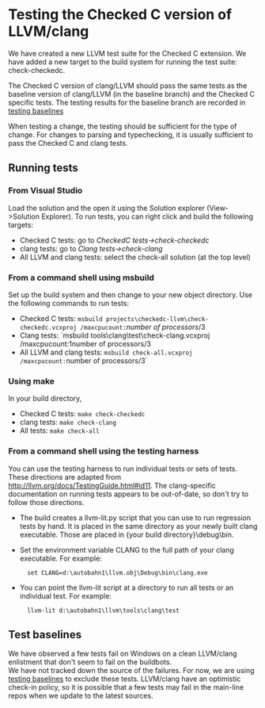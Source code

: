 # Testing the Checked C version of LLVM/clang

We have created a new LLVM test suite for the Checked C extension.  We have added a new
target to the build system for running the test suite: check-checkedc. 

The Checked C version of clang/LLVM should pass the same tests as the baseline version
of clang/LLVM (in the baseline branch) and the Checked C specific tests.   The testing
results for the baseline branch are recorded in [testing baselines](Test-Baselines.md)

When testing a change, the testing should be sufficient for the type of change.  For changes
to parsing and typechecking, it is usually sufficient to pass the Checked C and clang tests.

## Running tests

### From Visual Studio
Load the solution and the open it using the Solution explorer (View->Solution Explorer).  To run tests, you can right click and build the following targets:

- Checked C tests: go to _CheckedC tests->check-checkedc_
- clang tests: go to _Clang tests->check-clang_
- All LLVM and clang tests: select the check-all solution (at the top level)

### From a command shell using msbuild
Set up the build system and then change to your new object directory.  Use the following commands to run tests:

- Checked C tests: `msbuild projects\checkedc-llvm\check-checkedc.vcxproj /maxcpucount:`_number of processors_/3
- Clang tests: `msbuild tools\clang\test\check-clang.vcxproj /maxcpucount:1number of processors/3
- All LLVM and clang tests: `msbuild check-all.vcxproj /maxcpucount:`number of processors/3`

### Using make
In your build directory,

- Checked C tests: `make check-checkedc`
- clang tests: `make check-clang`
- All tests: `make check-all`

### From a command shell using the testing harness
You can use the testing harness to run individual tests or sets of tests.
These directions are adapted from http://llvm.org/docs/TestingGuide.html#id11.
The clang-specific documentation on running tests appears to be out-of-date, so don't try to follow those directions.  

- The build creates a llvm-lit.py script that you can use to run regression tests by hand.
  It is placed in the same directory as your newly built clang executable.   Those are placed in {your build directory}\debug\bin. 
- Set the environment variable CLANG to the full path of your clang executable.  For example:

		set CLANG=d:\autobahn1\llvm.obj\Debug\bin\clang.exe

- You can point the llvm-lit script at a directory to run all tests or an individual test.  For example:

		llvm-lit d:\autobahn1\llvm\tools\clang\test

## Test baselines
We have observed a few tests fail on Windows on a clean LLVM/clang enlistment that don't seem to fail on the buildbots.  
We have not tracked down the source of the failures.  For now, we are using [testing baselines](Test-Baselines.md) to exclude these
tests.  LLVM/clang have an optimistic check-in policy, so it is possible that a few tests may fail in the 
main-line repos when we update to the latest sources.

